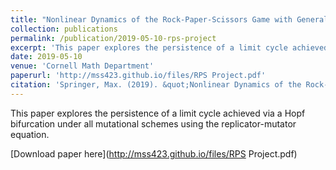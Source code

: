 ```yaml
---
title: "Nonlinear Dynamics of the Rock-Paper-Scissors Game with General Mutations"
collection: publications
permalink: /publication/2019-05-10-rps-project
excerpt: 'This paper explores the persistence of a limit cycle achieved via a Hopf bifurcation under all mutational schemes using the replicator-mutator equation.'
date: 2019-05-10
venue: 'Cornell Math Department'
paperurl: 'http://mss423.github.io/files/RPS Project.pdf'
citation: 'Springer, Max. (2019). &quot;Nonlinear Dynamics of the Rock-Paper-Scissors Game with General Mutations&quot; <i>Cornell Math Department</i>.'
---
```

This paper explores the persistence of a limit cycle achieved via a Hopf bifurcation under all mutational schemes using the replicator-mutator equation.

[Download paper here](http://mss423.github.io/files/RPS Project.pdf)
